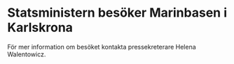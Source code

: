 # Statsministern besöker Marinbasen i Karlskrona

För mer information om besöket kontakta pressekreterare Helena Walentowicz.
